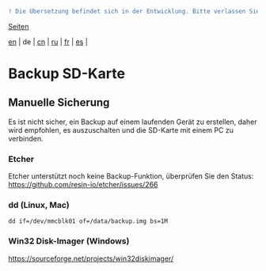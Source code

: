 ```diff
! Die Übersetzung befindet sich in der Entwicklung. Bitte verlassen Sie sich auf die englische Originalversion.
```

[Seiten](https://github.com/syncloud/docs/blob/master/de/index.md#seiten)

[en](https://github.com/syncloud/platform/wiki/Backup-SD-Card) | 
de | 
[cn](https://github.com/syncloud/docs/blob/master/cn/content/Backup-SD-Card.md) | 
[ru](https://github.com/syncloud/docs/blob/master/ru/content/Backup-SD-Card.md) | 
[fr](https://github.com/syncloud/docs/blob/master/fr/content/Backup-SD-Card.md) | 
[es](https://github.com/syncloud/docs/blob/master/es/content/Backup-SD-Card.md) | 

# Backup SD-Karte

## Manuelle Sicherung

Es ist nicht sicher, ein Backup auf einem laufenden Gerät zu erstellen, daher wird empfohlen, es auszuschalten und die SD-Karte mit einem PC zu verbinden.

### Etcher

Etcher unterstützt noch keine Backup-Funktion, überprüfen Sie den Status: https://github.com/resin-io/etcher/issues/266

### dd (Linux, Mac)

```
dd if=/dev/mmcblk01 of=/data/backup.img bs=1M
```

### Win32 Disk-Imager (Windows)

https://sourceforge.net/projects/win32diskimager/

